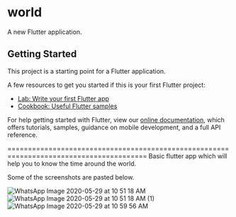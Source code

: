 # world

A new Flutter application.

## Getting Started

This project is a starting point for a Flutter application.

A few resources to get you started if this is your first Flutter project:

- [Lab: Write your first Flutter app](https://flutter.dev/docs/get-started/codelab)
- [Cookbook: Useful Flutter samples](https://flutter.dev/docs/cookbook)

For help getting started with Flutter, view our
[online documentation](https://flutter.dev/docs), which offers tutorials,
samples, guidance on mobile development, and a full API reference.

========================================================================================
Basic flutter app which will help you to know the time around the world.

Some of the screenshots are pasted below.

![WhatsApp Image 2020-05-29 at 10 51 18 AM](https://user-images.githubusercontent.com/26058609/83224579-5cf84a00-a19b-11ea-992e-3035c8b6271c.jpeg)     ![WhatsApp Image 2020-05-29 at 10 51 18 AM (1)](https://user-images.githubusercontent.com/26058609/83224745-c7a98580-a19b-11ea-9fd5-d617deaea1ad.jpeg)     ![WhatsApp Image 2020-05-29 at 10 59 56 AM](https://user-images.githubusercontent.com/26058609/83224782-ddb74600-a19b-11ea-9135-ec42ab8ff052.jpeg)



